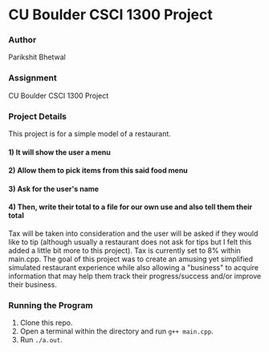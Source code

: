 CU Boulder CSCI 1300 Project
======================
### Author
Parikshit Bhetwal
### Assignment
CU Boulder CSCI 1300 Project
### Project Details 
This project is for a simple model of a restaurant. 
#### 1) It will show the user a menu
#### 2) Allow them to pick items from this said food menu 
#### 3) Ask for the user's name
#### 4) Then, write their total to a file for our own use and also tell them their total 
Tax will be taken into consideration and the user will be asked if they would like to tip (although usually a restaurant does not ask for tips but I felt this added a little bit more to this project). Tax is currently set to 8% within main.cpp. The goal of this project was to create an amusing yet simplified simulated restaurant experience while also allowing a "business" to acquire information that may help them track their progress/success and/or improve their business. 
### Running the Program 
1) Clone this repo. 
2) Open a terminal within the directory and run `g++ main.cpp`.
3) Run `./a.out`.
